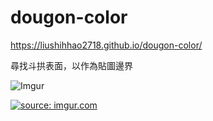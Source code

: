 # dougon-color

https://liushihhao2718.github.io/dougon-color/

尋找斗拱表面，以作為貼圖邊界

![Imgur](https://i.imgur.com/DguxvcD.png)

<a href="https://imgur.com/PdRFgDA"><img src="https://i.imgur.com/PdRFgDA.gif" title="source: imgur.com" /></a>
